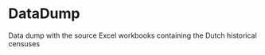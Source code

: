 DataDump
========

Data dump with the source Excel workbooks containing the Dutch historical censuses 